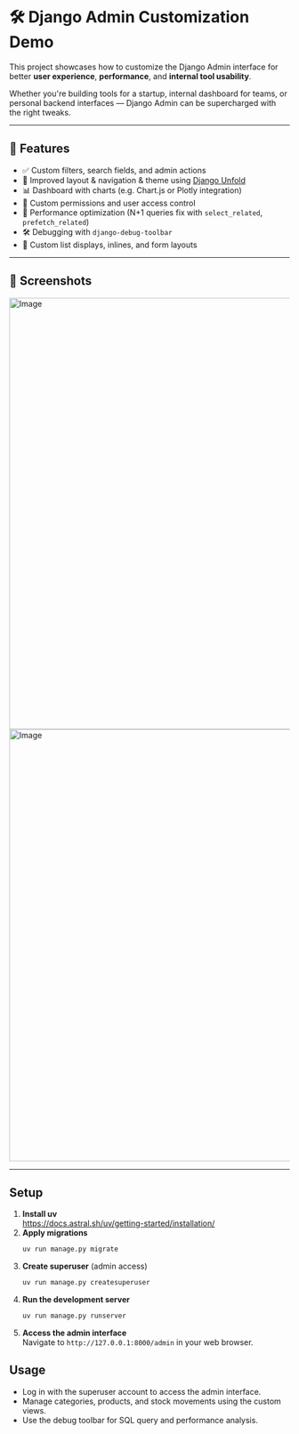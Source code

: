 # 🛠️ Django Admin Customization Demo

This project showcases how to customize the Django Admin interface for better **user experience**, **performance**, and **internal tool usability**.

Whether you're building tools for a startup, internal dashboard for teams, or personal backend interfaces — Django Admin can be supercharged with the right tweaks.

---

## 🚀 Features

- ✅ Custom filters, search fields, and admin actions
- 🎨 Improved layout & navigation & theme using [Django Unfold](https://github.com/unfoldadmin/django-unfold)
- 📊 Dashboard with charts (e.g. Chart.js or Plotly integration)
- 🔐 Custom permissions and user access control
- 🐢 Performance optimization (N+1 queries fix with `select_related`, `prefetch_related`)
- 🛠️ Debugging with `django-debug-toolbar`
- 📁 Custom list displays, inlines, and form layouts

---

## 📸 Screenshots

<img width="1440" height="776" alt="Image" src="https://github.com/user-attachments/assets/a950fe15-5d69-4db5-881c-ee30d5f58453" />

<img width="1440" height="777" alt="Image" src="https://github.com/user-attachments/assets/977db1ac-805b-4ab7-8da7-7d243ba309da" />

---


## Setup

1. **Install uv**  
   https://docs.astral.sh/uv/getting-started/installation/
2. **Apply migrations**  
   ```sh
   uv run manage.py migrate
   ```
3. **Create superuser** (admin access)  
   ```sh
   uv run manage.py createsuperuser
   ```
4. **Run the development server**  
   ```sh
   uv run manage.py runserver
   ```
5. **Access the admin interface**  
   Navigate to `http://127.0.0.1:8000/admin` in your web browser.


## Usage

- Log in with the superuser account to access the admin interface.
- Manage categories, products, and stock movements using the custom views.
- Use the debug toolbar for SQL query and performance analysis.

